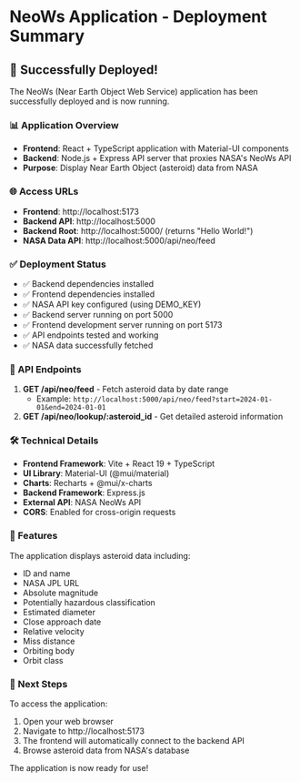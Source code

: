 # NeoWs Application - Deployment Summary

## 🚀 Successfully Deployed!

The NeoWs (Near Earth Object Web Service) application has been successfully deployed and is now running.

### 📊 Application Overview
- **Frontend**: React + TypeScript application with Material-UI components
- **Backend**: Node.js + Express API server that proxies NASA's NeoWs API
- **Purpose**: Display Near Earth Object (asteroid) data from NASA

### 🌐 Access URLs
- **Frontend**: http://localhost:5173
- **Backend API**: http://localhost:5000
- **Backend Root**: http://localhost:5000/ (returns "Hello World!")
- **NASA Data API**: http://localhost:5000/api/neo/feed

### ✅ Deployment Status
- ✅ Backend dependencies installed
- ✅ Frontend dependencies installed  
- ✅ NASA API key configured (using DEMO_KEY)
- ✅ Backend server running on port 5000
- ✅ Frontend development server running on port 5173
- ✅ API endpoints tested and working
- ✅ NASA data successfully fetched

### 🔗 API Endpoints
1. **GET /api/neo/feed** - Fetch asteroid data by date range
   - Example: `http://localhost:5000/api/neo/feed?start=2024-01-01&end=2024-01-01`
2. **GET /api/neo/lookup/:asteroid_id** - Get detailed asteroid information

### 🛠️ Technical Details
- **Frontend Framework**: Vite + React 19 + TypeScript
- **UI Library**: Material-UI (@mui/material)
- **Charts**: Recharts + @mui/x-charts
- **Backend Framework**: Express.js
- **External API**: NASA NeoWs API
- **CORS**: Enabled for cross-origin requests

### 📱 Features
The application displays asteroid data including:
- ID and name
- NASA JPL URL
- Absolute magnitude
- Potentially hazardous classification
- Estimated diameter
- Close approach date
- Relative velocity
- Miss distance
- Orbiting body
- Orbit class

### 🔄 Next Steps
To access the application:
1. Open your web browser
2. Navigate to http://localhost:5173
3. The frontend will automatically connect to the backend API
4. Browse asteroid data from NASA's database

The application is now ready for use!